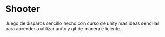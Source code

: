 # Shooter
 Juego de disparos sencillo hecho con curso de unity mas ideas sencillas para aprender a utilizar unity y git de manera eficiente.
